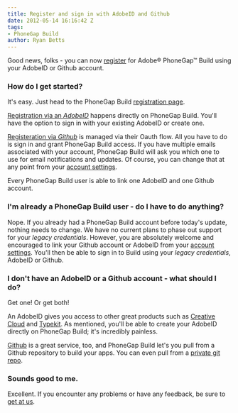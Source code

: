```yaml
---
title: Register and sign in with AdobeID and Github
date: 2012-05-14 16:16:42 Z
tags:
- PhoneGap Build
author: Ryan Betts
---
```


Good news, folks - you can now [register](/people/sign_up) for Adobe® PhoneGap™ Build using your AdobeID or Github account. 

### How do I get started?

It's easy. Just head to the PhoneGap Build [registration page](/people/sign_up). 

<!-- end-slug -->

[Registration via an _AdobeID_](/people/adobeid) happens directly on PhoneGap Build. You'll have the option to sign in with your existing AdobeID or create one. 

[Registeration via _Github_](/people/auth/github) is managed via their Oauth flow. All you have to do is sign in and grant PhoneGap Build access. If you have multiple emails associated with your account, PhoneGap Build will ask you which one to use for email notifications and updates. Of course, you can change that at any point from your [account settings](/people/edit).

Every PhoneGap Build user is able to link one AdobeID and one Github account.

### I'm already a PhoneGap Build user - do I have to do anything?

Nope. If you already had a PhoneGap Build account before today's update, nothing needs to change. We have no current plans to phase out support for your _legacy credentials_. However, you are absolutely welcome and encouraged to link your Github account or AdobeID from your [account settings](/people/edit). You'll then be able to sign in to Build using your _legacy credentials_, AdobeID or Github.

### I don't have an AdobeID or a Github account - what should I do?

Get one! Or get both! 

An AdobeID gives you access to other great products such as [Creative Cloud](http://www.adobe.com/products/creativecloud.html) and [Typekit](http://www.typekit.com). As mentioned, you'll be able to create your AdobeID directly on PhoneGap Build; it's incredibly painless.

[Github](http://www.github.com) is a great service, too, and PhoneGap Build let's you pull from a Github repository to build your apps. You can even pull from a [private git repo](/docs/git-hosting).

### Sounds good to me.

Excellent. If you encounter any problems or have any feedback, be sure to [get at us](http://community.phonegap.com/nitobi/products/nitobi_phonegap_build).

